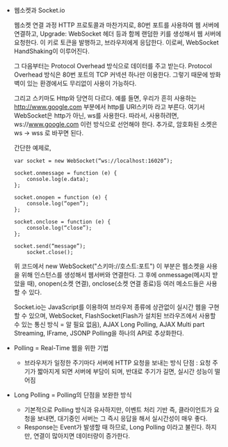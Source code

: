 - 웹소켓과 Socket.io

  웹소켓 연결 과정
  HTTP 프로토콜과 마찬가지로, 80번 포트를 사용하여 웹 서버에 연결하고,
  Upgrade: WebSocket 헤더 등과 함께 랜덤한 키를 생성해서 웹 서버에 요청한다.
  이 키로 토큰을 발행하고, 브라우저에게 응답한다.
  이로써, WebSocket HandShaking이 이루어진다.

  그 다음부터는 Protocol Overhead 방식으로 데이터를 주고 받는다.
  Protocol Overhead 방식은 80번 포트의 TCP 커넥션 하나만 이용한다.
  그렇기 때문에 방화벽이 있는 환경에서도 무리없이 사용이 가능하다.

  그리고 스키마도 Http와 당연히 다르다.
  예를 들면, 우리가 흔히 사용하는 http://www.google.com 부분에서 http를 URI스키마 라고 부른다.
  여기서 WebSocket은 http가 아닌, ws를 사용한다. 따라서, 사용하려면, ws://www.google.com 이런 방식으로 선언해야 한다.
  추가로, 암호화된 소켓은 ws -> wss 로 바꾸면 된다.

  간단한 예제로,
  ```
  var socket = new WebSocket(“ws://localhost:16020”);

  socket.onmessage = function (e) { 
      console.log(e.data); 
  };

  socket.onopen = function (e) {
      console.log(“open”);
  };

  socket.onclose = function (e) {
      console.log(“close”);
  };

  socket.send(“message”);
      socket.close();
  ```

  위 코드에서 new WebSocket("스키마://호스트:포트") 이 부분은
  웹소켓을 사용을 위해 인스턴스를 생성해서 웹서버와 연결한다.
  그 후에 onmessage(메시지 받았을 때), onopen(소켓 연결), onclose(소켓 연결 종료)등 여러 메소드들은 사용할 수 있다.

  Socket.io는 JavaScript를 이용하여 브라우저 종류에 상관없이 실시간 웹을 구현할 수 있으며,
  WebSocket, FlashSocket(Flash가 설치된 브라우즈에서 사용할 수 있는 통신 방식 = 알 필요 없음), 
  AJAX Long Polling, AJAX Multi part Streaming, IFrame, JSONP Polling을 하나의 API로 추상화한다.

- Polling = Real-Time 웹을 위한 기법
  - 브라우저가 일정한 주기마다 서버에 HTTP 요청을 보내는 방식
    단점 : 요청 주기가 짧아지게 되면 서버에 부담이 되며, 반대로 주기가 길면, 실시간 성능이 떨어짐

- Long Polling = Polling의 단점을 보완한 방식
  - 기본적으로 Polling 방식과 유사하지만, 이벤트 처리 기반 즉, 클라이언트가 요청을 보내면, 대기중인 서버는 그 즉시 응답을 해서 실시간성이 매우 좋다.
  - Response는 Event가 발생할 때 하므로, Long Polling 이라고 불린다. 하지만, 연결이 많아지면 데이터량이 증가한다.





